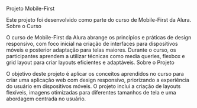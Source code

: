 Projeto Mobile-First

Este projeto foi desenvolvido como parte do curso de Mobile-First da Alura.
Sobre o Curso

O curso de Mobile-First da Alura abrange os princípios e práticas de design responsivo, com foco inicial na criação de interfaces para dispositivos móveis e posterior adaptação para telas maiores. Durante o curso, os participantes aprendem a utilizar técnicas como media queries, flexbox e grid layout para criar layouts eficientes e adaptáveis.
Sobre o Projeto

O objetivo deste projeto é aplicar os conceitos aprendidos no curso para criar uma aplicação web com design responsivo, priorizando a experiência do usuário em dispositivos móveis. O projeto inclui a criação de layouts flexíveis, imagens otimizadas para diferentes tamanhos de tela e uma abordagem centrada no usuário.
